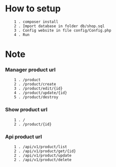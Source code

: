 # How to setup

```
    1 . composer install
    2 . Import database in folder db/shop.sql
    3 . Config website in file config/Config.php
    4 . Run
```

# Note

### Manager product url
```
    1 . /product
    2 . /product/create
    3 . /product/edit/{id}
    4 . /product/update/{id}
    5 . /product/destroy
```

### Show product url
```
    1 . /
    2 . /product/{id}
```

### Api product url
```
    1 . /api/v1/product/list
    2 . /api/v1/product/get/{id}
    2 . /api/v1/product/update
    2 . /api/v1/product/delete
```
